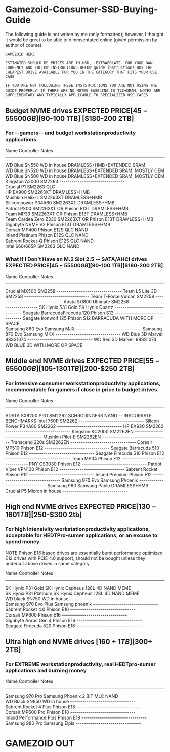 # Gamezoid-Consumer-SSD-Buying-Guide

The following guide is not writen by me (only formatted); however, I thought it would be great to be able to dimmsentated online (given permission by author of course):

`GAMEZOID HERE`

`ESTIMATED SHOULD BE PRICES ARE IN USD, -EXTRAPOLATE- FOR YOUR OWN CURRENCY AND FOLLOW INSTRUCTIONS BELOW guide instructions BUY THE CHEAPEST DRIVE AVAILABLE FOR YOU IN THE CATEGORY THAT FITS YOUR USE CASE`

`IF YOU ARE NOT FOLLOWING THESE INSTSTRUCTIONS YOU ARE NOT USING THE GUIDE PROPERLY!`
`IF THERE ARE NO NOTES BASELINE IS TLC+DRAM, NOTES ARE SUPPLEMENTARY AND TYPICALLY APPLICABLE TO SPECIALIZED USE CASES`

## Budget NVME drives EXPECTED PRICE[$45-55 500GB] [$90-100 1TB] [$180-200 2TB]

### For --gamers-- and budget workstationproductivity applications.

   Name                                       Controller                              Notes                            
   -----------------------------------------  --------------------------------------  -------------------------------- 
   WD Blue SN550                              WD in house                             DRAMLESS+HMB+EXTENDED SRAM       
   WD Blue SN520                              WD in house                             DRAMLESS+EXTENDED SRAM, MOSTLY OEM     
   WD Blue SN500                              WD in house                             DRAMLESS+EXTENDED SRAM, MOSTLY OEM        
   Kingston A2000                             SM2263                                  --------------------------------                               
   Crucial P1                                 SM2263                                  QLC                              
   HP EX900                                   SM2263XT                                DRAMLESS+HMB                     
   Mushkin Helix-L                            SM2263XT                                DRAMLESS+HMB                       
   Silicon power P34A60                       SM2263XT                                DRAMLESS+HMB                     
   Patriot P300                               SM2263XT OR Phison E13T                 DRAMLESS+HMB                     
   Team MP33                                  SM2263XT OR Phison E13T                 DRAMLESS+HMB                     
   Team Cardea Zero Z330                      SM2263XT OR Phison E13T                 DRAMLESS+HMB                     
   Gigabyte NVME V2                           Phison E13T                             DRAMLESS+HMB                     
   Corsair MP400                              Phison E12S                             QLC NAND                         
   Inland Platinum                            Phison E12S                             QLC NAND                         
   Sabrent Rocket-Q                           Phison E12S                             QLC NAND                         
   Intel 660/665P                             SM2263                                  QLC NAND                         
  
  
  
### What If I Don't Have an M.2 Slot 2.5 -- SATA/AHCI drives EXPECTED PRICE[$45-55 500GB][$90-100 1TB][$180-200 2TB]
   Name                                       Controller                              Notes                            
   -----------------------------------------  --------------------------------------  -------------------------------- 
   Crucial MX500                              SM2258                                  -------------------------------- 
   Team L5 Lite 3D                            SM2258                                  -------------------------------- 
   Team T-Force Vulcan                        SM2258                                  -------------------------------- 
   Adata SU800 Ultimate                       SM2258                                  -------------------------------- 
   SK Hynix S31 Gold                          SK Hynix Quartz                         -------------------------------- 
   Seagate BarracudaFirecuda 120              Phison S12                              -------------------------------- 
   Seagate Ironwolf 125                       Phison S12                              BARRACUDA WITH MORE OP SPACE     
   Samsung 860 Evo                            Samsung MJX                             -------------------------------- 
   Samsung 870 Evo                            Samsung MKX                             -------------------------------- 
   WD Blue 3D                                 Marvell 88SS1074                        -------------------------------- 
   WD Red 3D                                  Marvell 88SS1074                        WD BLUE 3D WITH MORE OP SPACE    

## Middle end NVME drives EXPECTED PRICE[$55-65 500GB][$105-$130 1TB][$200-$250 2TB]

### For intensive consumer workstationproductivity applications, recommendable for gamers if close in price to budget drives.
   Name                                       Controller                              Notes                            
   -----------------------------------------  --------------------------------------  -------------------------------- 
   ADATA SX8200 PRO                           SM2262                                  SCHRODINGERS NAND -- INACURRATE BENCHMARKS 
   Intel 760P                                 SM2262                                  -------------------------------- 
   Silicon Power P34A80                       SM2262                                  -------------------------------- 
   HP EX920                                   SM2262                                  -------------------------------- 
   Kingston KC2000                            SM2262EN                                -------------------------------- 
   Mushkin Pilot-E                            SM2262EN                                -------------------------------- 
   Transcend 220s                             SM2262EN                                -------------------------------- 
   Corsair MP510                              Phison E12                              -------------------------------- 
   Seagate Barracuda 510                      Phison E12                              -------------------------------- 
   Seagate Firecuda 510                       Phison E12                              -------------------------------- 
   Team MP34                                  Phison E12                              -------------------------------- 
   PNY CS3030                                 Phison E12                              -------------------------------- 
   Patriot Viper VPN100                       Phison E12                              -------------------------------- 
   Sabrent Rocket                             Phison E12                              -------------------------------- 
   Inland Premium                             Phison E12                              -------------------------------- 
   Samsung 970 Evo                            Samsung Phoenix                         -------------------------------- 
   Samsung 980                                Samsung Pablo                           DRAMLESS+HMB                     
   Crucial P5                                 Micron in house                         -------------------------------- 

## High end NVME drives EXPECTED PRICE[$130-160 1TB][$250-$300 2tb]

### For high intensivity workstationproductivity applications, acceptable for HEDTPro-sumer applications, or an excuse to spend money.	

NOTE Phison E16 based drives are essentially burst performance optimized E12 drives with PCIE 4.0 support, should not be bought unless they undercut above drives in same category

   Name                                       Controller                              Notes                            
   -----------------------------------------  --------------------------------------  -------------------------------- 
   SK Hynix P31 Gold                          SK Hynix Cepheus                        128L 4D NAND MEME                 
   SK Hynix P31 Platinum                      SK Hynix Cepheus                        128L 4D NAND MEME                
   WD black SN750                             WD in house                             --------------------------------      
   Samsung 970 Evo Plus                       Samsung phoenix                         --------------------------------   
   Sabrent Rocket 4.0                         Phison E16                              --------------------------------   
   Corsair MP600                              Phison E16                              --------------------------------   
   Gigabyte Aorus Gen 4                       Phison E16                              --------------------------------   
   Seagate Firecuda 520                       Phison E16                              --------------------------------   


## Ultra high end NVME drives [$160+ 1TB] [$300+ 2TB]
### For EXTREME workstationproductivity, real HEDTpro-sumer applications and burning money

  Name                                       Controller                              Notes                            
  -----------------------------------------  --------------------------------------  -------------------------------- 
  Samsung 970 Pro                            Samsung Phoenix                         2 BIT MLC NAND                   
  WD Black SN850                             WD in house                             --------------------------------   
  Sabrent Rocket 4 Plus                      Phison E18                              --------------------------------   
  Corsair MP600 Pro                          Phison E18                              --------------------------------   
  Inland Performance Plus                    Phison E18                              --------------------------------   
  Samsung 980 Pro                            Samsung Elpis                           --------------------------------   

# GAMEZOID OUT



